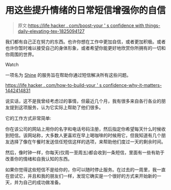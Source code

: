 # 用这些提升情绪的日常短信增强你的自信

> 原文:[https://life hacker . com/boost-your ' s confidence with things-daily-elevating-tex-1825094127](https://lifehacker.com/boost-your-confidence-with-these-daily-mood-lifting-tex-1825094127)

我们都有自己正在努力的东西。也许你想在工作中更加自信，或者更加积极。或者也许你暂时难以接受自己的身体形象，或者希望你能更好地欣赏你所拥有的一切和你周围的世界。

Watch

一项名为 [Shine](https://www.shinetext.com/) 的服务旨在帮助你通过短信解决所有这些问题。

[https://life hacker . com/how-to-build-your ' s confidence-why-it-matters-1442414831](https://lifehacker.com/how-to-build-your-confidence-and-why-it-matters-1442414831)

说实话，这不是我曾经考虑过的事情，但最近几个月，我有很多来自各行各业的朋友提到这项服务，认为它实际上帮助了他们很多。

它的工作方式非常简单:

你在该公司的网站上用你的名字和电话号码注册，然后指定你希望每天什么时候收到短信。该网站称，大多数人更喜欢在早上喝咖啡的时候用它，但我知道有几个朋友选择了像在午餐时发送信任短信这样的选项，来帮助他们度过一天的剩余时间。

然后，像时钟一样，你每天(仅周一至周五)都会收到一条短信，里面有一些有助于改善你的情绪和自我认知的东西。

如果你觉得这些短信不是给你的，你可以随时停止服务。在过去的一周里，我一直在尝试它，并且和我的朋友们一样，发现它确实是一个很好的方式来开始新的一天，并为自己的成功做准备。